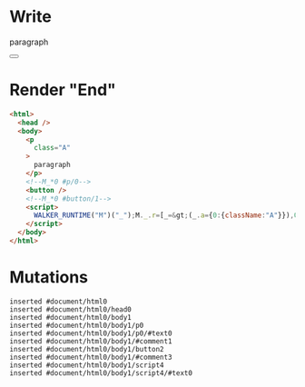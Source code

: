 # Write
  <p class=A>paragraph</p><!--M_*0 #p/0--><button></button><!--M_*0 #button/1--><script>WALKER_RUNTIME("M")("_");M._.r=[_=>(_.a={0:{className:"A"}}),0,"packages/translator-tags/src/__tests__/fixtures/dynamic-tag-attr-signal/template.marko_0_className",0];M._.w()</script>


# Render "End"
```html
<html>
  <head />
  <body>
    <p
      class="A"
    >
      paragraph
    </p>
    <!--M_*0 #p/0-->
    <button />
    <!--M_*0 #button/1-->
    <script>
      WALKER_RUNTIME("M")("_");M._.r=[_=&gt;(_.a={0:{className:"A"}}),0,"packages/translator-tags/src/__tests__/fixtures/dynamic-tag-attr-signal/template.marko_0_className",0];M._.w()
    </script>
  </body>
</html>
```

# Mutations
```
inserted #document/html0
inserted #document/html0/head0
inserted #document/html0/body1
inserted #document/html0/body1/p0
inserted #document/html0/body1/p0/#text0
inserted #document/html0/body1/#comment1
inserted #document/html0/body1/button2
inserted #document/html0/body1/#comment3
inserted #document/html0/body1/script4
inserted #document/html0/body1/script4/#text0
```